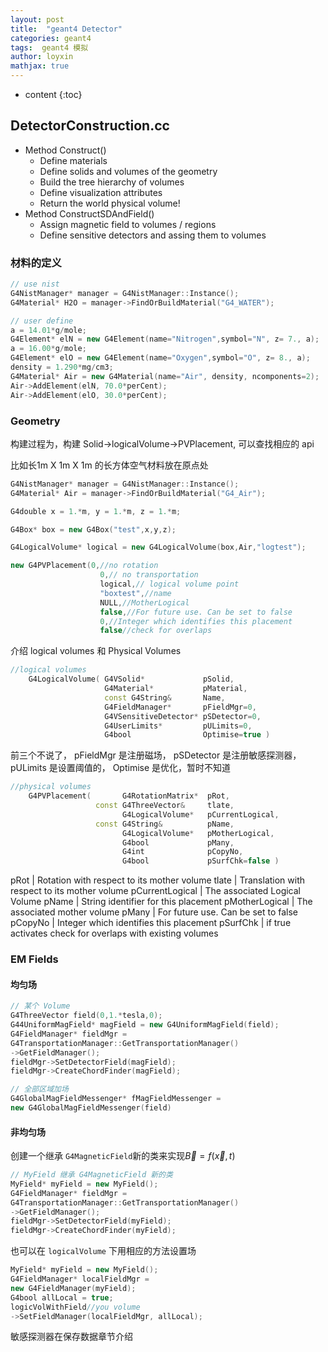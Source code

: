```yaml
---
layout: post
title:  "geant4 Detector"
categories: geant4
tags:  geant4 模拟
author: loyxin
mathjax: true
---
```


* content
{:toc}

## DetectorConstruction.cc

- Method Construct()
    - Define materials
    - Define solids and volumes of the geometry
    - Build the tree hierarchy of volumes
    - Define visualization attributes
    - Return the world physical volume!
- Method ConstructSDAndField()
    - Assign magnetic field to volumes / regions
    - Define sensitive detectors and assing them to volumes

### 材料的定义

```cpp
// use nist
G4NistManager* manager = G4NistManager::Instance();
G4Material* H2O = manager->FindOrBuildMaterial("G4_WATER");

// user define
a = 14.01*g/mole;
G4Element* elN = new G4Element(name="Nitrogen",symbol="N", z= 7., a);
a = 16.00*g/mole;
G4Element* elO = new G4Element(name="Oxygen",symbol="O", z= 8., a);
density = 1.290*mg/cm3;
G4Material* Air = new G4Material(name="Air", density, ncomponents=2);
Air->AddElement(elN, 70.0*perCent);
Air->AddElement(elO, 30.0*perCent);
```
### Geometry


构建过程为，构建 Solid->logicalVolume->PVPlacement, 可以查找相应的 api

比如长1m X 1m X 1m 的长方体空气材料放在原点处
```cpp
G4NistManager* manager = G4NistManager::Instance();
G4Material* Air = manager->FindOrBuildMaterial("G4_Air");

G4double x = 1.*m, y = 1.*m, z = 1.*m;

G4Box* box = new G4Box("test",x,y,z);

G4LogicalVolume* logical = new G4LogicalVolume(box,Air,"logtest");

new G4PVPlacement(0,//no rotation
                    0,// no transportation
                    logical,// logical volume point
                    "boxtest",//name
                    NULL,//MotherLogical
                    false,//For future use. Can be set to false
                    0,//Integer which identifies this placement
                    false//check for overlaps 
```

介绍 logical volumes 和 Physical Volumes

```cpp
//logical volumes
    G4LogicalVolume( G4VSolid*             pSolid,
                     G4Material*           pMaterial,
                     const G4String&       Name,
                     G4FieldManager*       pFieldMgr=0,
                     G4VSensitiveDetector* pSDetector=0,
                     G4UserLimits*         pULimits=0,
                     G4bool                Optimise=true )
```
前三个不说了， pFieldMgr 是注册磁场， pSDetector 是注册敏感探测器， pULimits 是设置阈值的， Optimise 是优化，暂时不知道

```cpp
//physical volumes
    G4PVPlacement(       G4RotationMatrix*  pRot,
                   const G4ThreeVector&     tlate,
                         G4LogicalVolume*   pCurrentLogical,
                   const G4String&          pName,
                         G4LogicalVolume*   pMotherLogical,
                         G4bool             pMany,
                         G4int              pCopyNo,
                         G4bool             pSurfChk=false )
```

 pRot	| Rotation with respect to its mother volume 
tlate	| Translation with respect to its mother volume
pCurrentLogical	| The associated Logical Volume
pName	| String identifier for this placement
pMotherLogical	| The associated mother volume
pMany	| For future use. Can be set to false
pCopyNo	| Integer which identifies this placement
pSurfChk	| if true activates check for overlaps with existing volumes


### EM Fields
#### 均匀场

```cpp
// 某个 Volume
G4ThreeVector field(0,1.*tesla,0);
G44UniformMagField* magField = new G4UniformMagField(field);
G4FieldManager* fieldMgr =
G4TransportationManager::GetTransportationManager()
->GetFieldManager();
fieldMgr->SetDetectorField(magField);
fieldMgr->CreateChordFinder(magField);

// 全部区域加场
G4GlobalMagFieldMessenger* fMagFieldMessenger =
new G4GlobalMagFieldMessenger(field)
```

#### 非均匀场
创建一个继承 `G4MagneticField`新的类来实现$\vec{B}=f(\vec{x},t)$
```cpp
// MyField 继承 G4MagneticField 新的类
MyField* myField = new MyField();
G4FieldManager* fieldMgr =
G4TransportationManager::GetTransportationManager()
->GetFieldManager();
fieldMgr->SetDetectorField(myField);
fieldMgr->CreateChordFinder(myField);
```

也可以在 `logicalVolume` 下用相应的方法设置场

```cpp
MyField* myField = new MyField();
G4FieldManager* localFieldMgr =
new G4FieldManager(myField);
G4bool allLocal = true;
logicVolWithField//you volume
->SetFieldManager(localFieldMgr, allLocal);
```

敏感探测器在保存数据章节介绍